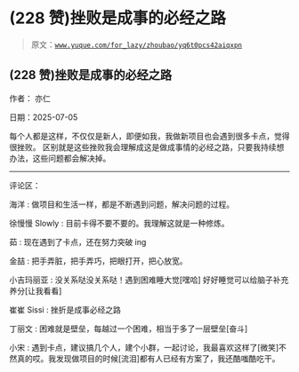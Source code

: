 # (228 赞)挫败是成事的必经之路

> 原文：[`www.yuque.com/for_lazy/zhoubao/yq6t0pcs42aiqxpn`](https://www.yuque.com/for_lazy/zhoubao/yq6t0pcs42aiqxpn)

## (228 赞)挫败是成事的必经之路

作者： 亦仁

日期：2025-07-05

每个人都是这样，不仅仅是新人，即便如我，我做新项目也会遇到很多卡点，觉得很挫败。
区别就是这些挫败我会理解成这是做成事情的必经之路，只要我持续想办法，这些问题都会解决掉。

* * *

评论区：

海洋 : 做项目和生活一样，都是不断遇到问题，解决问题的过程。

徐慢慢 Slowly : 目前卡得不要不要的。我理解这就是一种修炼。

茹 : 现在遇到了卡点，还在努力突破 ing

金喆 : 把手弄脏，把手弄巧，把眼打开，把心放宽。

小吉玛丽亚 : 没关系哒没关系哒！遇到困难睡大觉[嘿哈] 好好睡觉可以给脑子补充养分[让我看看]

崔崔 Sissi : 挫折是成事必经之路

丁丽文 : 困难就是壁垒，每越过一个困难，相当于多了一层壁垒[奋斗]

小宋 : 遇到卡点，建议搞几个人，建个小群，一起讨论，我最喜欢这样了[微笑]不然真的哎。我发现做项目的时候[流泪]都有人已经有方案了，我还酷嗤酷吃干。